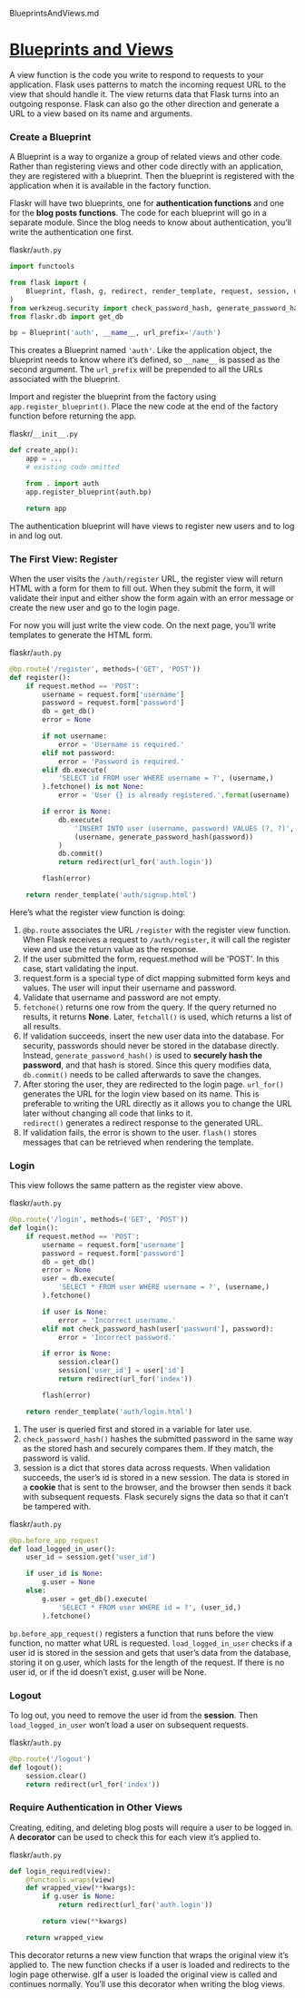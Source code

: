 BlueprintsAndViews.md
# [Blueprints and Views](https://flask.palletsprojects.com/en/1.1.x/tutorial/views/)
A view function is the code you write to respond to requests to your application. 
Flask uses patterns to match the incoming request URL to the view that should handle it. 
The view returns data that Flask turns into an outgoing response. 
Flask can also go the other direction and generate a URL to a view based on its name and arguments.

### Create a Blueprint
A Blueprint is a way to organize a group of related views and other code. 
Rather than registering views and other code directly with an application, they are registered with a blueprint. 
Then the blueprint is registered with the application when it is available in the factory function.

Flaskr will have two blueprints, 
one for **authentication functions** 
and one for the **blog posts functions**. 
The code for each blueprint will go in a separate module. 
Since the blog needs to know about authentication, you’ll write the authentication one first.

flaskr/`auth.py`
```python
import functools

from flask import (
    Blueprint, flash, g, redirect, render_template, request, session, url_for
)
from werkzeug.security import check_password_hash, generate_password_hash
from flaskr.db import get_db

bp = Blueprint('auth', __name__, url_prefix='/auth')
```

This creates a Blueprint named `'auth'`. 
Like the application object, the blueprint needs to know where it’s defined, so `__name__` is passed as the second argument. 
The `url_prefix` will be prepended to all the URLs associated with the blueprint.

Import and register the blueprint from the factory using `app.register_blueprint()`. 
Place the new code at the end of the factory function before returning the app.

flaskr/`__init__.py`
```python
def create_app():
    app = ...
    # existing code omitted

    from . import auth
    app.register_blueprint(auth.bp)

    return app
```
The authentication blueprint will have views to register new users and to log in and log out.

### The First View: Register
When the user visits the `/auth/register` URL, the register view will return HTML with a form for them to fill out. 
When they submit the form, it will validate their input and either show the form again with an error message 
or create the new user and go to the login page.

For now you will just write the view code. 
On the next page, you’ll write templates to generate the HTML form.

flaskr/`auth.py`
```python
@bp.route('/register', methods=('GET', 'POST'))
def register():
    if request.method == 'POST':
        username = request.form['username']
        password = request.form['password']
        db = get_db()
        error = None

        if not username:
            error = 'Username is required.'
        elif not password:
            error = 'Password is required.'
        elif db.execute(
            'SELECT id FROM user WHERE username = ?', (username,)
        ).fetchone() is not None:
            error = 'User {} is already registered.'.format(username)

        if error is None:
            db.execute(
                'INSERT INTO user (username, password) VALUES (?, ?)',
                (username, generate_password_hash(password))
            )
            db.commit()
            return redirect(url_for('auth.login'))

        flash(error)

    return render_template('auth/signup.html')
```
Here’s what the register view function is doing:

1. `@bp.route` associates the URL `/register` with the register view function. 
When Flask receives a request to `/auth/register`, it will call the register view and use the return value as the response.
2. If the user submitted the form, request.method will be 'POST'. 
In this case, start validating the input.
3. request.form is a special type of dict mapping submitted form keys and values. 
The user will input their username and password.
4. Validate that username and password are not empty.
5. `fetchone()` returns one row from the query. If the query returned no results, it returns **None**. 
Later, `fetchall()` is used, which returns a list of all results.
6. If validation succeeds, insert the new user data into the database. 
For security, passwords should never be stored in the database directly. 
Instead, `generate_password_hash()` is used to **securely hash the password**, and that hash is stored. 
Since this query modifies data, `db.commit()` needs to be called afterwards to save the changes.
7. After storing the user, they are redirected to the login page. 
`url_for()` generates the URL for the login view based on its name. 
This is preferable to writing the URL directly as it allows you to change the URL later without changing all code that links to it.  
`redirect()` generates a redirect response to the generated URL.
8. If validation fails, the error is shown to the user. 
`flash()` stores messages that can be retrieved when rendering the template.

### Login
This view follows the same pattern as the register view above.

flaskr/`auth.py`
```python
@bp.route('/login', methods=('GET', 'POST'))
def login():
    if request.method == 'POST':
        username = request.form['username']
        password = request.form['password']
        db = get_db()
        error = None
        user = db.execute(
            'SELECT * FROM user WHERE username = ?', (username,)
        ).fetchone()

        if user is None:
            error = 'Incorrect username.'
        elif not check_password_hash(user['password'], password):
            error = 'Incorrect password.'

        if error is None:
            session.clear()
            session['user_id'] = user['id']
            return redirect(url_for('index'))

        flash(error)

    return render_template('auth/login.html')
```

1. The user is queried first and stored in a variable for later use.
2. `check_password_hash()` hashes the submitted password in the same way as the stored hash and securely compares them. 
If they match, the password is valid.
3. session is a dict that stores data across requests. 
When validation succeeds, the user’s id is stored in a new session. 
The data is stored in a **cookie** that is sent to the browser, and the browser then sends it back with subsequent requests. 
Flask securely signs the data so that it can’t be tampered with.

flaskr/`auth.py`
```python
@bp.before_app_request
def load_logged_in_user():
    user_id = session.get('user_id')

    if user_id is None:
        g.user = None
    else:
        g.user = get_db().execute(
            'SELECT * FROM user WHERE id = ?', (user_id,)
        ).fetchone()
```
`bp.before_app_request()` registers a function that runs before the view function, no matter what URL is requested. 
`load_logged_in_user` checks if a user id is stored in the session and gets that user’s data from the database, 
storing it on g.user, which lasts for the length of the request. 
If there is no user id, or if the id doesn’t exist, g.user will be None.

### Logout
To log out, you need to remove the user id from the **session**. Then `load_logged_in_user` won’t load a user on subsequent requests.

flaskr/`auth.py`
```python
@bp.route('/logout')
def logout():
    session.clear()
    return redirect(url_for('index'))
```

### Require Authentication in Other Views
Creating, editing, and deleting blog posts will require a user to be logged in. 
A **decorator** can be used to check this for each view it’s applied to.


flaskr/`auth.py`
```python
def login_required(view):
    @functools.wraps(view)
    def wrapped_view(**kwargs):
        if g.user is None:
            return redirect(url_for('auth.login'))

        return view(**kwargs)

    return wrapped_view
```

This decorator returns a new view function that wraps the original view it’s applied to. 
The new function checks if a user is loaded and redirects to the login page otherwise. 
gIf a user is loaded the original view is called and continues normally. 
You’ll use this decorator when writing the blog views.